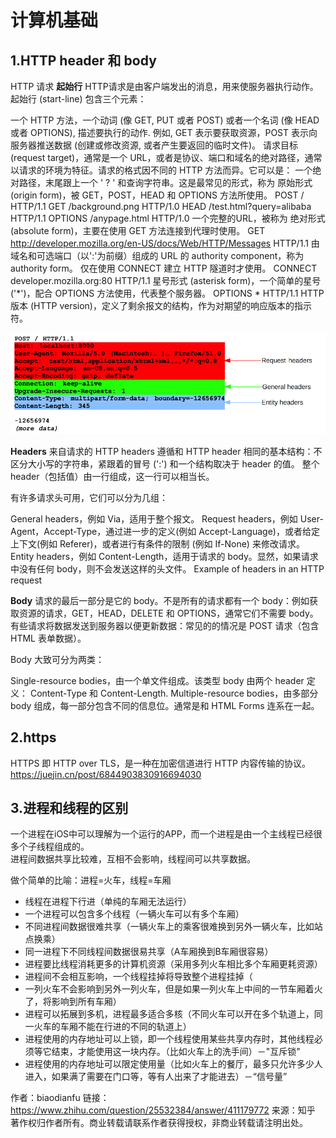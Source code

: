 # 计算机基础

## 1.HTTP header 和 body
HTTP 请求
**起始行**
HTTP请求是由客户端发出的消息，用来使服务器执行动作。起始行 (start-line) 包含三个元素：

一个 HTTP 方法，一个动词 (像 GET, PUT 或者 POST) 或者一个名词 (像 HEAD 或者 OPTIONS), 描述要执行的动作. 例如, GET 表示要获取资源，POST 表示向服务器推送数据 (创建或修改资源, 或者产生要返回的临时文件)。
请求目标 (request target)，通常是一个 URL，或者是协议、端口和域名的绝对路径，通常以请求的环境为特征。请求的格式因不同的 HTTP 方法而异。它可以是：
一个绝对路径，末尾跟上一个 ' ? ' 和查询字符串。这是最常见的形式，称为 原始形式 (origin form)，被 GET，POST，HEAD 和 OPTIONS 方法所使用。
POST / HTTP/1.1
GET /background.png HTTP/1.0
HEAD /test.html?query=alibaba HTTP/1.1
OPTIONS /anypage.html HTTP/1.0
一个完整的URL，被称为 绝对形式 (absolute form)，主要在使用 GET 方法连接到代理时使用。
GET http://developer.mozilla.org/en-US/docs/Web/HTTP/Messages HTTP/1.1
由域名和可选端口（以':'为前缀）组成的 URL 的 authority component，称为 authority form。 仅在使用 CONNECT 建立 HTTP 隧道时才使用。
CONNECT developer.mozilla.org:80 HTTP/1.1
星号形式 (asterisk form)，一个简单的星号('*')，配合 OPTIONS 方法使用，代表整个服务器。
OPTIONS * HTTP/1.1
HTTP 版本 (HTTP version)，定义了剩余报文的结构，作为对期望的响应版本的指示符。

![](./resource/HTTP_Request_Headers2.png)

**Headers**
来自请求的 HTTP headers 遵循和 HTTP header 相同的基本结构：不区分大小写的字符串，紧跟着的冒号 (':') 和一个结构取决于 header 的值。 整个 header（包括值）由一行组成，这一行可以相当长。

有许多请求头可用，它们可以分为几组：

General headers，例如 Via，适用于整个报文。
Request headers，例如 User-Agent，Accept-Type，通过进一步的定义(例如 Accept-Language)，或者给定上下文(例如 Referer)，或者进行有条件的限制 (例如 If-None) 来修改请求。
Entity headers，例如 Content-Length，适用于请求的 body。显然，如果请求中没有任何 body，则不会发送这样的头文件。
Example of headers in an HTTP request


**Body**
请求的最后一部分是它的 body。不是所有的请求都有一个 body：例如获取资源的请求，GET，HEAD，DELETE 和 OPTIONS，通常它们不需要 body。 有些请求将数据发送到服务器以便更新数据：常见的的情况是 POST 请求（包含 HTML 表单数据）。

Body 大致可分为两类：

Single-resource bodies，由一个单文件组成。该类型 body 由两个 header 定义： Content-Type 和 Content-Length.
Multiple-resource bodies，由多部分 body 组成，每一部分包含不同的信息位。通常是和  HTML Forms 连系在一起。

## 2.https
HTTPS 即 HTTP over TLS，是一种在加密信道进行 HTTP 内容传输的协议。  
https://juejin.cn/post/6844903830916694030

## 3.进程和线程的区别
一个进程在iOS中可以理解为一个运行的APP，而一个进程是由一个主线程已经很多个子线程组成的。   
进程间数据共享比较难，互相不会影响，线程间可以共享数据。

做个简单的比喻：进程=火车，线程=车厢

* 线程在进程下行进（单纯的车厢无法运行）
* 一个进程可以包含多个线程（一辆火车可以有多个车厢）
* 不同进程间数据很难共享（一辆火车上的乘客很难换到另外一辆火车，比如站点换乘）
* 同一进程下不同线程间数据很易共享（A车厢换到B车厢很容易）
* 进程要比线程消耗更多的计算机资源（采用多列火车相比多个车厢更耗资源）
* 进程间不会相互影响，一个线程挂掉将导致整个进程挂掉（
* 一列火车不会影响到另外一列火车，但是如果一列火车上中间的一节车厢着火了，将影响到所有车厢）
* 进程可以拓展到多机，进程最多适合多核（不同火车可以开在多个轨道上，同一火车的车厢不能在行进的不同的轨道上）
* 进程使用的内存地址可以上锁，即一个线程使用某些共享内存时，其他线程必须等它结束，才能使用这一块内存。（比如火车上的洗手间）－"互斥锁"
* 进程使用的内存地址可以限定使用量（比如火车上的餐厅，最多只允许多少人进入，如果满了需要在门口等，等有人出来了才能进去）－“信号量”

作者：biaodianfu
链接：https://www.zhihu.com/question/25532384/answer/411179772
来源：知乎
著作权归作者所有。商业转载请联系作者获得授权，非商业转载请注明出处。
